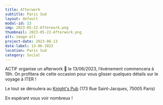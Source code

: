```yaml
---
title: Afterwork
subtitle: Paris Sud
layout: default
modal-id: 23
img: 2023-05-22-Afterwork.png
thumbnail: 2023-05-22-Afterwork.png
alt: image-alt
project-date: 2023-06-13
date-label: 13-06-2023
location: Paris Sud
category: Social
---
```


ACTIF organise un afterwork 🍺 le 13/06/2023, l’évènement commencera à 19h.
On profitera de cette occasion pour vous glisser quelques détails sur le voyage à ITER !

Le tout se déroulera au <a href="https://www.google.fr/maps/place/Knight's+Pub/@48.8455358,2.3381671,16.13z/data=!4m5!3m4!1s0x47e67127a3de42d9:0x4a50a1942c8ffc47!8m2!3d48.8456201!4d2.3428581" target="_blank">Knight's Pub</a> (173 Rue Saint-Jacques, 75005 Paris)

En espérant vous voir nombreux !